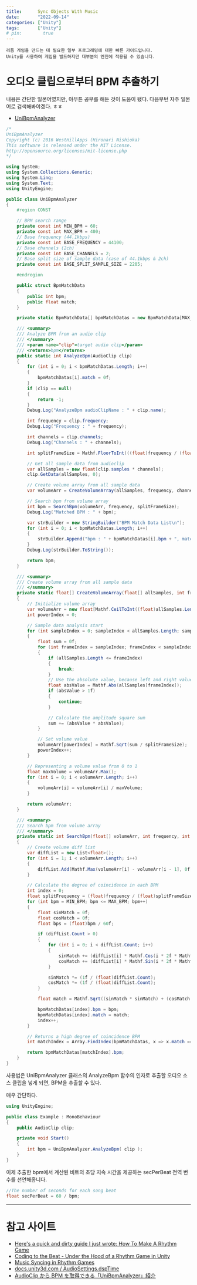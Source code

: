 ```yaml
---
title:      Sync Objects With Music
date:       "2022-09-14"
categories: ["Unity"]
tags:       ["Unity"]
# pin:        true
---
```


    리듬 게임을 만드는 데 필요한 일부 프로그래밍에 대한 빠른 가이드입니다.
    Unity를 사용하여 게임을 빌드하지만 대부분의 엔진에 적용될 수 있습니다.

# 오디오 클립으로부터 BPM 추출하기
내용은 간단한 일본어였지만, 아무튼 공부를 해둔 것이 도움이 됐다. 다음부턴 자주 일본어로 검색해봐야겠다. ㅎㅎ

- [UniBpmAnalyzer](https://github.com/WestHillApps/UniBpmAnalyzer)

```c#
/*
UniBpmAnalyzer
Copyright (c) 2016 WestHillApps (Hironari Nishioka)
This software is released under the MIT License.
http://opensource.org/licenses/mit-license.php
*/

using System;
using System.Collections.Generic;
using System.Linq;
using System.Text;
using UnityEngine;

public class UniBpmAnalyzer
{
    #region CONST

    // BPM search range
    private const int MIN_BPM = 60;
    private const int MAX_BPM = 400;
    // Base frequency (44.1kbps)
    private const int BASE_FREQUENCY = 44100;
    // Base channels (2ch)
    private const int BASE_CHANNELS = 2;
    // Base split size of sample data (case of 44.1kbps & 2ch)
    private const int BASE_SPLIT_SAMPLE_SIZE = 2205;

    #endregion

    public struct BpmMatchData
    {
        public int bpm;
        public float match;
    }

    private static BpmMatchData[] bpmMatchDatas = new BpmMatchData[MAX_BPM - MIN_BPM + 1];

    /// <summary>
    /// Analyze BPM from an audio clip
    /// </summary>
    /// <param name="clip">target audio clip</param>
    /// <returns>bpm</returns>
    public static int AnalyzeBpm(AudioClip clip)
    {
        for (int i = 0; i < bpmMatchDatas.Length; i++)
        {
            bpmMatchDatas[i].match = 0f;
        }
        if (clip == null)
        {
            return -1;
        }
        Debug.Log("AnalyzeBpm audioClipName : " + clip.name);

        int frequency = clip.frequency;
        Debug.Log("Frequency : " + frequency);

        int channels = clip.channels;
        Debug.Log("Channels : " + channels);

        int splitFrameSize = Mathf.FloorToInt(((float)frequency / (float)BASE_FREQUENCY) * ((float)channels / (float)BASE_CHANNELS) * (float)BASE_SPLIT_SAMPLE_SIZE);

        // Get all sample data from audioclip
        var allSamples = new float[clip.samples * channels];
        clip.GetData(allSamples, 0);

        // Create volume array from all sample data
        var volumeArr = CreateVolumeArray(allSamples, frequency, channels, splitFrameSize);

        // Search bpm from volume array
        int bpm = SearchBpm(volumeArr, frequency, splitFrameSize);
        Debug.Log("Matched BPM : " + bpm);

        var strBuilder = new StringBuilder("BPM Match Data List\n");
        for (int i = 0; i < bpmMatchDatas.Length; i++)
        {
            strBuilder.Append("bpm : " + bpmMatchDatas[i].bpm + ", match : " + Mathf.FloorToInt(bpmMatchDatas[i].match * 10000f) + "\n");
        }
        Debug.Log(strBuilder.ToString());

        return bpm;
    }

    /// <summary>
    /// Create volume array from all sample data
    /// </summary>
    private static float[] CreateVolumeArray(float[] allSamples, int frequency, int channels, int splitFrameSize)
    {
        // Initialize volume array
        var volumeArr = new float[Mathf.CeilToInt((float)allSamples.Length / (float)splitFrameSize)];
        int powerIndex = 0;

        // Sample data analysis start
        for (int sampleIndex = 0; sampleIndex < allSamples.Length; sampleIndex += splitFrameSize)
        {
            float sum = 0f;
            for (int frameIndex = sampleIndex; frameIndex < sampleIndex + splitFrameSize; frameIndex++)
            {
                if (allSamples.Length <= frameIndex)
                {
                    break;
                }
                // Use the absolute value, because left and right value is -1 to 1
                float absValue = Mathf.Abs(allSamples[frameIndex]);
                if (absValue > 1f)
                {
                    continue;
                }

                // Calculate the amplitude square sum
                sum += (absValue * absValue);
            }

            // Set volume value
            volumeArr[powerIndex] = Mathf.Sqrt(sum / splitFrameSize);
            powerIndex++;
        }

        // Representing a volume value from 0 to 1
        float maxVolume = volumeArr.Max();
        for (int i = 0; i < volumeArr.Length; i++)
        {
            volumeArr[i] = volumeArr[i] / maxVolume;
        }

        return volumeArr;
    }

    /// <summary>
    /// Search bpm from volume array
    /// </summary>
    private static int SearchBpm(float[] volumeArr, int frequency, int splitFrameSize)
    {
        // Create volume diff list
        var diffList = new List<float>();
        for (int i = 1; i < volumeArr.Length; i++)
        {
            diffList.Add(Mathf.Max(volumeArr[i] - volumeArr[i - 1], 0f));
        }

        // Calculate the degree of coincidence in each BPM
        int index = 0;
        float splitFrequency = (float)frequency / (float)splitFrameSize;
        for (int bpm = MIN_BPM; bpm <= MAX_BPM; bpm++)
        {
            float sinMatch = 0f;
            float cosMatch = 0f;
            float bps = (float)bpm / 60f;

            if (diffList.Count > 0)
            {
                for (int i = 0; i < diffList.Count; i++)
                {
                    sinMatch += (diffList[i] * Mathf.Cos(i * 2f * Mathf.PI * bps / splitFrequency));
                    cosMatch += (diffList[i] * Mathf.Sin(i * 2f * Mathf.PI * bps / splitFrequency));
                }

                sinMatch *= (1f / (float)diffList.Count);
                cosMatch *= (1f / (float)diffList.Count);
            }

            float match = Mathf.Sqrt((sinMatch * sinMatch) + (cosMatch * cosMatch));

            bpmMatchDatas[index].bpm = bpm;
            bpmMatchDatas[index].match = match;
            index++;
        }

        // Returns a high degree of coincidence BPM
        int matchIndex = Array.FindIndex(bpmMatchDatas, x => x.match == bpmMatchDatas.Max(y => y.match));

        return bpmMatchDatas[matchIndex].bpm;
    }
}
```

사용법은 UniBpmAnalyzer 클래스의 AnalyzeBpm 함수의 인자로 추출할 오디오 소스 클립을 넣게 되면, BPM을 추출할 수 있다.

매우 간단하다.

```c#
using UnityEngine;

public class Example : MonoBehaviour
{
    public AudioClip clip;

    private void Start()
    {
        int bpm = UniBpmAnalyzer.AnalyzeBpm( clip );
    }
}
```

이제 추출한 bpm에서 계산된 비트의 초당 지속 시간을 제공하는 secPerBeat 전역 변수를 선언해줍니다.

```c#
//The number of seconds for each song beat
float secPerBeat = 60 / bpm;
```



---

# 참고 사이트
- [Here's a quick and dirty guide I just wrote: How To Make A Rhythm Game](https://www.reddit.com/r/gamedev/comments/2fxvk4/heres_a_quick_and_dirty_guide_i_just_wrote_how_to/)
- [Coding to the Beat - Under the Hood of a Rhythm Game in Unity](https://www.gamedeveloper.com/audio/coding-to-the-beat---under-the-hood-of-a-rhythm-game-in-unity)
- [Music Syncing in Rhythm Games](https://www.gamedeveloper.com/programming/music-syncing-in-rhythm-games)
- [docs.unity3d.com / AudioSettings.dspTime](https://docs.unity3d.com/ScriptReference/AudioSettings-dspTime.html)
- [AudioClip から BPM を取得できる「UniBpmAnalyzer」紹介](https://baba-s.hatenablog.com/entry/2018/02/16/085900)
